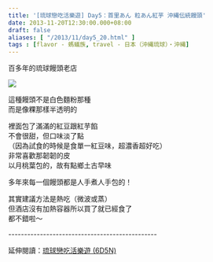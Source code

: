 ```yaml
---
title: '[琉球戀吃活樂遊] Day5：首里あん 粒あん紅芋 沖縄伝統饅頭'
date: 2013-11-20T12:30:00.000+08:00
draft: false
aliases: [ "/2013/11/day5_20.html" ]
tags : [flavor - 螞蟻族, travel - 日本（沖縄琉球）・沖縄]
---
```


百多年的琉球饅頭老店  

![](/images/okinawa5b.jpg)

這種饅頭不是白色麵粉那種  
而是像粿那樣半透明的  
  
裡面包了滿滿的紅豆跟紅芋餡  
不會很甜，但口味淡了點  
（因為試食的時候是食單一紅豆味，超濃香超好吃）  
非常喜歡那韌韌的皮  
以月桃葉包的，故有點鄉土古早味  
  
多年來每一個饅頭都是人手煮人手包的！  
  
其實建議方法是熱吃（微波或蒸）  
但酒店沒有加熱容器所以買了就已經食了  
都不錯啦～  
  
\-----------------------------------------------  
  
延伸閱讀：[琉球戀吃活樂遊 (6D5N)](https://hidie.net/okinawa6d5n/)
